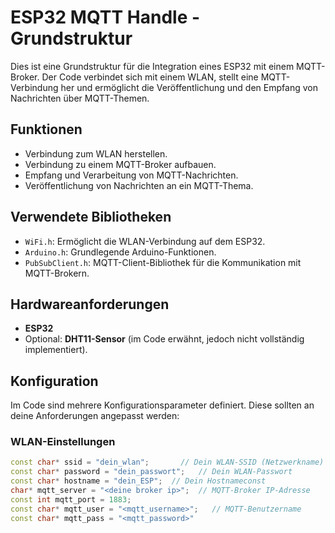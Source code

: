 # ESP32 MQTT Handle - Grundstruktur

Dies ist eine Grundstruktur für die Integration eines ESP32 mit einem MQTT-Broker. Der Code verbindet sich mit einem WLAN, stellt eine MQTT-Verbindung her und ermöglicht die Veröffentlichung und den Empfang von Nachrichten über MQTT-Themen.

## Funktionen
- Verbindung zum WLAN herstellen.
- Verbindung zu einem MQTT-Broker aufbauen.
- Empfang und Verarbeitung von MQTT-Nachrichten.
- Veröffentlichung von Nachrichten an ein MQTT-Thema.

## Verwendete Bibliotheken
- `WiFi.h`: Ermöglicht die WLAN-Verbindung auf dem ESP32.
- `Arduino.h`: Grundlegende Arduino-Funktionen.
- `PubSubClient.h`: MQTT-Client-Bibliothek für die Kommunikation mit MQTT-Brokern.

## Hardwareanforderungen
- **ESP32**
- Optional: **DHT11-Sensor** (im Code erwähnt, jedoch nicht vollständig implementiert).

## Konfiguration
Im Code sind mehrere Konfigurationsparameter definiert. Diese sollten an deine Anforderungen angepasst werden:

### WLAN-Einstellungen
```cpp
const char* ssid = "dein_wlan";       // Dein WLAN-SSID (Netzwerkname)
const char* password = "dein_passwort";   // Dein WLAN-Passwort
const char* hostname = "dein_ESP";  // Dein Hostnameconst
char* mqtt_server = "<deine broker ip>";  // MQTT-Broker IP-Adresse
const int mqtt_port = 1883;
const char* mqtt_user = "<mqtt_username>";   // MQTT-Benutzername
const char* mqtt_pass = "<mqtt_password>"
